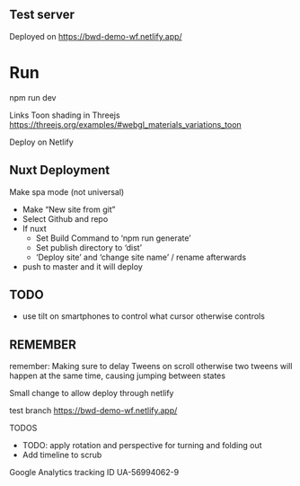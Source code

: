 ## Test server
Deployed on https://bwd-demo-wf.netlify.app/

# Run
npm run dev

Links
Toon shading in Threejs
https://threejs.org/examples/#webgl_materials_variations_toon

Deploy on Netlify

## Nuxt Deployment
Make spa mode (not universal)

* Make “New site from git”
* Select Github and repo
* If nuxt
    * Set Build Command to ‘npm run generate’
    * Set publish directory to ‘dist’
    * ‘Deploy site’ and ‘change site name’ / rename afterwards
* push to master and it will deploy


## TODO
- use tilt on smartphones to control what cursor otherwise controls

## REMEMBER
remember: Making sure to delay Tweens on scroll otherwise two tweens will happen at the same time, causing jumping between states

Small change to allow deploy through netlify


test branch
https://bwd-demo-wf.netlify.app/
<!-- https://010420-general-changes--bwd-demo-1.netlify.com -->



TODOS

- TODO: apply rotation and perspective for turning and folding out
- Add timeline to scrub


Google Analytics tracking ID
UA-56994062-9